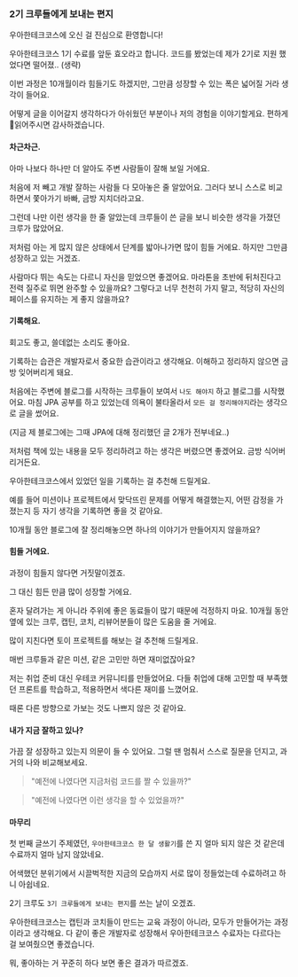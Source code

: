 ### 2기 크루들에게 보내는 편지

우아한테크코스에 오신 걸 진심으로 환영합니다!

우아한테크코스 1기 수료를 앞둔 효오라고 합니다. 코드를 봤었는데 제가 2기로 지원 했었다면 떨어졌.. (생략)

이번 과정은 10개월이라 힘들기도 하겠지만, 그만큼 성장할 수 있는 폭은 넓어질 거라 생각이 들어요.

어떻게 글을 이어갈지 생각하다가 아쉬웠던 부분이나 저의 경험을 이야기할게요. 편하게 읽어주시면 감사하겠습니다.

#### 차근차근.

아마 나보다 하나만 더 알아도 주변 사람들이 잘해 보일 거에요.

처음에 저 빼고 개발 잘하는 사람들 다 모아놓은 줄 알았어요. 그러다 보니 스스로 비교하면서 쫓아가기 바빠, 금방 지치더라고요.

그런데 나만 이런 생각을 한 줄 알았는데 크루들이 쓴 글을 보니 비슷한 생각을 가졌던 크루가 많았어요.

저처럼 아는 게 많지 않은 상태에서 단계를 밟아나가면 많이 힘들 거에요. 하지만 그만큼 성장하고 있는 거겠죠.

사람마다 뛰는 속도는 다르니 자신을 믿었으면 좋겠어요. 마라톤을 초반에 뒤처진다고 전력 질주로 뛰면 완주할 수 있을까요? 그렇다고 너무 천천히 가지 말고, 적당히 자신의 페이스를 유지하는 게 좋지 않을까요?

#### 기록해요.

회고도 좋고, 쓸데없는 소리도 좋아요.

기록하는 습관은 개발자로서 중요한 습관이라고 생각해요. 이해하고 정리하지 않으면 금방 잊어버리게 돼요.

처음에는 주변에 블로그를 시작하는 크루들이 보여서 `나도 해야지` 하고 블로그를 시작했어요. 마침 JPA 공부를 하고 있었는데 의욕이 불타올라서 `모든 걸 정리해야지`라는 생각으로 글을 썼어요.

(지금 제 블로그에는 그때 JPA에 대해 정리했던 글 2개가 전부네요..)

저처럼 책에 있는 내용을 모두 정리하려고 하는 생각은 버렸으면 좋겠어요. 금방 식어버리거든요.

우아한테크코스에서 있었던 일을 기록하는 걸 추천해 드릴게요.

예를 들어 미션이나 프로젝트에서 맞닥뜨린 문제를 어떻게 해결했는지, 어떤 감정을 가졌는지 등 자기 생각을 기록하면 좋을 것 같아요.

10개월 동안 블로그에 잘 정리해놓으면 하나의 이야기가 만들어지지 않을까요?

#### 힘들 거에요.

과정이 힘들지 않다면 거짓말이겠죠.

그 대신 힘든 만큼 많이 성장할 거에요.

혼자 달려가는 게 아니라 주위에 좋은 동료들이 많기 때문에 걱정하지 마요. 10개월 동안 옆에 있는 크루, 캡틴, 코치, 리뷰어분들이 많은 도움을 줄 거에요.

많이 지친다면 토이 프로젝트를 해보는 걸 추천해 드릴게요.

매번 크루들과 같은 미션, 같은 고민만 하면 재미없잖아요?

저는 취업 준비 대신 우테코 커뮤니티를 만들었어요. 다들 취업에 대해 고민할 때 부족했던 프론트를 학습하고, 적용하면서 색다른 재미를 느꼈어요.

때론 다른 방향으로 가보는 것도 나쁘지 않은 것 같아요.

#### 내가 지금 잘하고 있나?

가끔 잘 성장하고 있는지 의문이 들 수 있어요. 그럴 땐 멈춰서 스스로 질문을 던지고, 과거의 나와 비교해보세요.

> "예전에 나였다면 지금처럼 코드를 짤 수 있을까?"

> "예전에 나였다면 이런 생각을 할 수 있었을까?"

#### 마무리

첫 번째 글쓰기 주제였던, `우아한테크코스 한 달 생활기`를 쓴 지 얼마 되지 않은 것 같은데 수료까지 얼마 남지 않았네요.

어색했던 분위기에서 시끌벅적한 지금의 모습까지 서로 많이 정들었는데 수료하려고 하니 아쉽네요.

2기 크루도 `3기 크루들에게 보내는 편지`를 쓰는 날이 오겠죠.

우아한테크코스는 캡틴과 코치들이 만드는 교육 과정이 아니라, 모두가 만들어가는 과정이라고 생각해요. 다 같이 좋은 개발자로 성장해서 우아한테크코스 수료자는 다르다는 걸 보여줬으면 좋겠습니다.

뭐, 좋아하는 거 꾸준히 하다 보면 좋은 결과가 따르겠죠.
